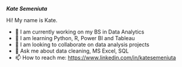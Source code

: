 ***Kate Semeniuta***

Hi! My name is Kate.

- 🔭 I am currently working on my BS in Data Analytics
- 🌱 I am learning Python, R, Power BI and Tableau
- 👯 I am looking to collaborate on data analysis projects
- 💬 Ask me about data cleaning, MS Excel, SQL
- 📫 How to reach me: https://www.linkedin.com/in/katesemeniuta
